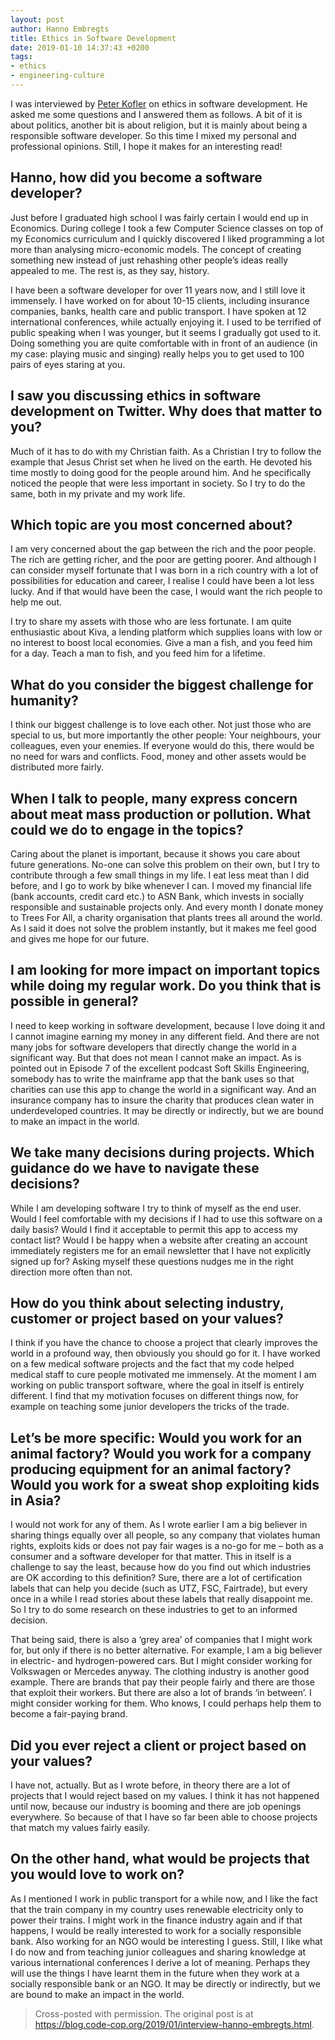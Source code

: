 ```yaml
---
layout: post
author: Hanno Embregts
title: Ethics in Software Development
date: 2019-01-10 14:37:43 +0200
tags: 
- ethics
- engineering-culture
---
```


I was interviewed by [Peter Kofler](https://www.blogger.com/profile/09597605582212160361) on ethics in software development. He asked me some questions and I answered them as follows. A bit of it is about politics, another bit is about religion, but it is mainly about being a responsible software developer. So this time I mixed my personal and professional opinions. Still, I hope it makes for an interesting read!

## Hanno, how did you become a software developer?

Just before I graduated high school I was fairly certain I would end up in Economics. During college I took a few Computer Science classes on top of my Economics curriculum and I quickly discovered I liked programming a lot more than analysing micro-economic models. The concept of creating something new instead of just rehashing other people’s ideas really appealed to me. The rest is, as they say, history.

I have been a software developer for over 11 years now, and I still love it immensely. I have worked on for about 10-15 clients, including insurance companies, banks, health care and public transport. I have spoken at 12 international conferences, while actually enjoying it. I used to be terrified of public speaking when I was younger, but it seems I gradually got used to it. Doing something you are quite comfortable with in front of an audience (in my case: playing music and singing) really helps you to get used to 100 pairs of eyes staring at you.

## I saw you discussing ethics in software development on Twitter. Why does that matter to you?

Much of it has to do with my Christian faith. As a Christian I try to follow the example that Jesus Christ set when he lived on the earth. He devoted his time mostly to doing good for the people around him. And he specifically noticed the people that were less important in society. So I try to do the same, both in my private and my work life.

## Which topic are you most concerned about?

I am very concerned about the gap between the rich and the poor people. The rich are getting richer, and the poor are getting poorer. And although I can consider myself fortunate that I was born in a rich country with a lot of possibilities for education and career, I realise I could have been a lot less lucky. And if that would have been the case, I would want the rich people to help me out.

I try to share my assets with those who are less fortunate. I am quite enthusiastic about Kiva, a lending platform which supplies loans with low or no interest to boost local economies. Give a man a fish, and you feed him for a day. Teach a man to fish, and you feed him for a lifetime.

## What do you consider the biggest challenge for humanity?

I think our biggest challenge is to love each other. Not just those who are special to us, but more importantly the other people: Your neighbours, your colleagues, even your enemies. If everyone would do this, there would be no need for wars and conflicts. Food, money and other assets would be distributed more fairly.

## When I talk to people, many express concern about meat mass production or pollution. What could we do to engage in the topics?

Caring about the planet is important, because it shows you care about future generations. No-one can solve this problem on their own, but I try to contribute through a few small things in my life. I eat less meat than I did before, and I go to work by bike whenever I can. I moved my financial life (bank accounts, credit card etc.) to ASN Bank, which invests in socially responsible and sustainable projects only. And every month I donate money to Trees For All, a charity organisation that plants trees all around the world. As I said it does not solve the problem instantly, but it makes me feel good and gives me hope for our future.

## I am looking for more impact on important topics while doing my regular work. Do you think that is possible in general?

I need to keep working in software development, because I love doing it and I cannot imagine earning my money in any different field. And there are not many jobs for software developers that directly change the world in a significant way. But that does not mean I cannot make an impact. As is pointed out in Episode 7 of the excellent podcast Soft Skills Engineering, somebody has to write the mainframe app that the bank uses so that charities can use this app to change the world in a significant way. And an insurance company has to insure the charity that produces clean water in underdeveloped countries. It may be directly or indirectly, but we are bound to make an impact in the world.

## We take many decisions during projects. Which guidance do we have to navigate these decisions?

While I am developing software I try to think of myself as the end user. Would I feel comfortable with my decisions if I had to use this software on a daily basis? Would I find it acceptable to permit this app to access my contact list? Would I be happy when a website after creating an account immediately registers me for an email newsletter that I have not explicitly signed up for? Asking myself these questions nudges me in the right direction more often than not.

## How do you think about selecting industry, customer or project based on your values?

I think if you have the chance to choose a project that clearly improves the world in a profound way, then obviously you should go for it. I have worked on a few medical software projects and the fact that my code helped medical staff to cure people motivated me immensely. At the moment I am working on public transport software, where the goal in itself is entirely different. I find that my motivation focuses on different things now, for example on teaching some junior developers the tricks of the trade.

## Let’s be more specific: Would you work for an animal factory? Would you work for a company producing equipment for an animal factory? Would you work for a sweat shop exploiting kids in Asia?

I would not work for any of them. As I wrote earlier I am a big believer in sharing things equally over all people, so any company that violates human rights, exploits kids or does not pay fair wages is a no-go for me – both as a consumer and a software developer for that matter. This in itself is a challenge to say the least, because how do you find out which industries are OK according to this definition? Sure, there are a lot of certification labels that can help you decide (such as UTZ, FSC, Fairtrade), but every once in a while I read stories about these labels that really disappoint me. So I try to do some research on these industries to get to an informed decision.

That being said, there is also a ‘grey area’ of companies that I might work for, but only if there is no better alternative. For example, I am a big believer in electric- and hydrogen-powered cars. But I might consider working for Volkswagen or Mercedes anyway. The clothing industry is another good example. There are brands that pay their people fairly and there are those that exploit their workers. But there are also a lot of brands ‘in between’. I might consider working for them. Who knows, I could perhaps help them to become a fair-paying brand.

## Did you ever reject a client or project based on your values?

I have not, actually. But as I wrote before, in theory there are a lot of projects that I would reject based on my values. I think it has not happened until now, because our industry is booming and there are job openings everywhere. So because of that I have so far been able to choose projects that match my values fairly easily.

## On the other hand, what would be projects that you would love to work on?

As I mentioned I work in public transport for a while now, and I like the fact that the train company in my country uses renewable electricity only to power their trains. I might work in the finance industry again and if that happens, I would be really interested to work for a socially responsible bank. Also working for an NGO would be interesting I guess. Still, I like what I do now and from teaching junior colleagues and sharing knowledge at various international conferences I derive a lot of meaning. Perhaps they will use the things I have learnt them in the future when they work at a socially responsible bank or an NGO. It may be directly or indirectly, but we are bound to make an impact in the world.

> Cross-posted with permission. The original post is at <https://blog.code-cop.org/2019/01/interview-hanno-embregts.html>.